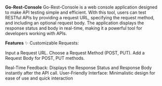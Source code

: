 **Go-Rest-Console**
Go-Rest-Console is a web console application designed to make API testing simple and efficient. With this tool, users can test RESTful APIs by providing a request URL, specifying the request method, and including an optional request body. The application displays the response status and body in real-time, making it a powerful tool for developers working with APIs.

**Features** ✨
Customizable Requests:

Input a Request URL.
Choose a Request Method (POST, PUT).
Add a Request Body for POST, PUT methods.

Real-Time Feedback:
Displays the Response Status and Response Body instantly after the API call.
User-Friendly Interface:
Minimalistic design for ease of use and quick interaction
